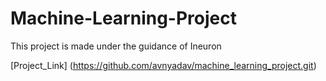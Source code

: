 # Machine-Learning-Project
This project is made under the guidance of Ineuron

[Project_Link] (https://github.com/avnyadav/machine_learning_project.git)

